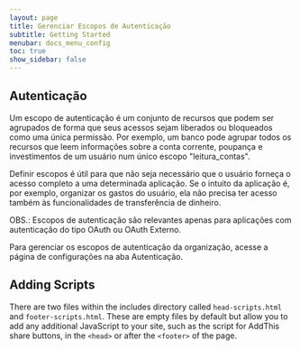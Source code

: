 ```yaml
---
layout: page
title: Gerenciar Escopos de Autenticação
subtitle: Getting Started
menubar: docs_menu_config
toc: true
show_sidebar: false
---
```


## Autenticação

Um escopo de autenticação é um conjunto de recursos que podem ser agrupados de forma que seus acessos sejam liberados ou bloqueados como uma única permissão. Por exemplo, um banco pode agrupar todos os recursos que leem informações sobre a conta corrente, poupança e investimentos de um usuário num único escopo "leitura_contas".

Definir escopos é útil para que não seja necessário que o usuário forneça o acesso completo a uma determinada aplicação. Se o intuito da aplicação é, por exemplo, organizar os gastos do usuário, ela não precisa ter acesso também às funcionalidades de transferência de dinheiro.

OBS.: Escopos de autenticação são relevantes apenas para aplicações com autenticação do tipo OAuth ou OAuth Externo.

Para gerenciar os escopos de autenticação da organização, acesse a página de configurações na aba Autenticação.

## Adding Scripts

There are two files within the includes directory called `head-scripts.html` and `footer-scripts.html`. These are empty files by default but allow you to add any additional JavaScript to your site, such as the script for AddThis share buttons, in the `<head>` or after the `<footer>` of the page.